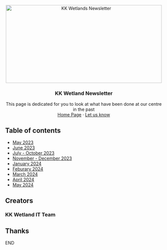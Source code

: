 <p align="center">
  <a href="https://example.com/">
    <img src="https://kkwrs.github.io/SWCS%20Logo.jpg" alt="KK Wetlands Newsletter" width=500 height=250>
  </a>
  <h3 align="center">KK Wetland Newsletter</h3>
  <p align="center">
    This page is dedicated for you to look at what have been done at our centre in the past 
    <br>
    <a href="https://reponame/issues/new?template=bug.md](http://www.sabahwetlands.org/kkw/">Home Page</a>
    ·
    <a href="https://reponame/issues/new?template=feature.md&labels=feature](https://docs.google.com/forms/d/e/1FAIpQLSfwh_8bEEIO55XHUFsqmD3xTGAMCSKkvk-Nr_hicmYvo6lrmw/viewform?usp=send_form">Let us know</a>
  </p>
</p>


## Table of contents

- [May 2023](https://drive.google.com/file/d/105Na1p05wuJOvBMcW9ubU5JJnJ8927Yk/view?usp=sharing)
- [June 2023](https://drive.google.com/file/d/1Qe2O5U_D3lXia16YvO9p2-WUbmvTs4Og/view?usp=sharing)
- [July - October 2023](https://drive.google.com/file/d/1Hcezi-nBfCepWx-AihU25502IVdXyQky/view?usp=sharing)
- [November - December 2023](https://drive.google.com/file/d/1Yg8U9kT44ZWfdS6UFDnwnq6eOa2pN4-o/view?usp=sharing)
- [January 2024](https://drive.google.com/file/d/1W7TnfCgpSyeAKcoMosY5v1gTsxE33x11/view?usp=sharing)
- [Feburary 2024](https://drive.google.com/file/d/144pbHmB-zj0idvpZtrTRLKYVhZa_mJj_/view?usp=sharing)
- [March 2024](https://drive.google.com/file/d/128izCv2ANupifAkZQNFvgxCUc80gGXZT/view?usp=sharing)
- [April 2024](https://drive.google.com/file/d/1GfYf7I4vWagVP9jfagROwPoQMfiV63Ho/view?usp=sharing)
- [May 2024](https://drive.google.com/file/d/13-ncFM5KKM7uLjUN5NUAtVo8eL-6lQ-F/view?usp=sharing)


## Creators

<h3 align="left">KK Wetland IT Team</h3>

## Thanks

END

